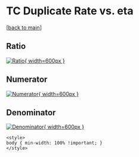 # TC Duplicate Rate vs. eta

[[back to main](./)]



## Ratio

[![Ratio](../mtv/var/TC_duplrate_eta.png){ width=600px }](../mtv/var/TC_duplrate_eta.pdf)

## Numerator

[![Numerator](../mtv/num/TC_duplrate_eta_num0.png){ width=600px }](../mtv/num/TC_duplrate_eta_num0.pdf)

## Denominator

[![Denominator](../mtv/den/TC_duplrate_eta_den.png){ width=600px }](../mtv/den/TC_duplrate_eta_den.pdf)


``` {=html}
<style>
body { min-width: 100% !important; }
</style>
```
